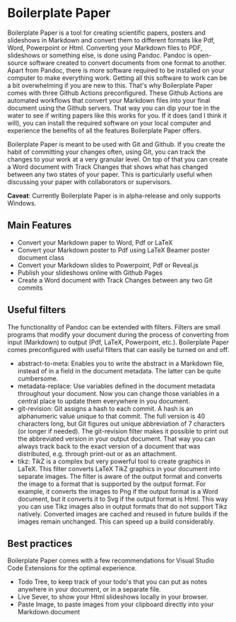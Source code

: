 Boilerplate Paper
=================

Boilerplate Paper is a tool for creating scientific papers, posters and slideshows in Markdown and convert them to different formats like Pdf, Word, Powerpoint or Html. Converting your Markdown files to PDF, slideshows or something else, is done using Pandoc. Pandoc is open-source software created to convert documents from one format to another. Apart from Pandoc, there is more software required to be installed on your computer to make everything work. Getting all this software to work can be a bit overwhelming if you are new to this. That's why Boilerplate Paper comes with three Github Actions preconfigured. These Github Actions are automated workflows that convert your Markdown files into your final document using the Github servers. That way you can dip your toe in the water to see if writing papers like this works for you. If it does (and I think it will), you can install the required software on your local computer and experience the benefits of all the features Boilerplate Paper offers.

Boilerplate Paper is meant to be used with Git and Github. If you create the habit of committing your changes often, using Git, you can track the changes to your work at a very granular level. On top of that you can create a Word document with Track Changes that shows what has changed between any two states of your paper. This is particularly useful when discussing your paper with collaborators or supervisors.

**Caveat**: Currently Boilerplate Paper is in alpha-release and only supports Windows.

Main Features
-------------

- Convert your Markdown paper to Word, Pdf or LaTeX
- Convert your Markdown poster to Pdf using LaTeX Beamer poster document class
- Convert your Markdown slides to Powerpoint, Pdf or Reveal.js
- Publish your slideshows online with Github Pages
- Create a Word document with Track Changes between any two Git commits

Useful filters
--------------

The functionality of Pandoc can be extended with filters. Filters are small programs that modify your document during the process of converting from input (Markdown) to output (Pdf, LaTeX, Powerpoint, etc.). Boilerplate Paper comes preconfigured with useful filters that can easily be turned on and off.

- abstract-to-meta: Enables you to write the abstract in a Markdown file, instead of in a field in the document metadata. The latter can be quite cumbersome.
- metadata-replace: Use variables defined in the document metadata throughout your document. Now you can change those variables in a central place to update them everywhere in you document.
- git-revision: Git assigns a hash to each commit. A hash is an alphanumeric value unique to that commit. The full version is 40 characters long, but Git figures out unique abbreviation of 7 characters (or longer if needed). The git-revision filter makes it possible to print out the abbreviated version in your output document. That way you can always track back to the exact version of a document that was distributed, e.g. through print-out or as an attachment.
- tikz: TikZ is a complex but very powerful tool to create graphics in LaTeX. This filter converts LaTeX TikZ graphics in your document into separate images. The filter is aware of the output format and converts the image to a format that is supported by the output format. For example, it converts the images to Png if the output format is a Word document, but it converts it to Svg if the output format is Html. This way you can use Tikz images also in output formats that do not support Tikz natively. Converted images are cached and reused in future builds if the images remain unchanged. This can speed up a build considerably.

Best practices
--------------

Boilerplate Paper comes with a few recommendations for Visual Studio Code Extensions for the optimal experience.

- Todo Tree, to keep track of your todo's that you can put as notes anywhere in your document, or in a separate file.
- Live Sever, to show your Html slideshows locally in your browser.
- Paste Image, to paste images from your clipboard directly into your Markdown document
